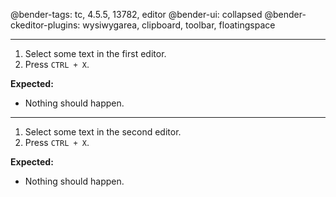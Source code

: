 @bender-tags: tc, 4.5.5, 13782, editor
@bender-ui: collapsed
@bender-ckeditor-plugins: wysiwygarea, clipboard, toolbar, floatingspace

----

1. Select some text in the first editor.
2. Press `CTRL + X`.

**Expected:**
* Nothing should happen.

----

1. Select some text in the second editor.
2. Press `CTRL + X`.

**Expected:**
* Nothing should happen.
